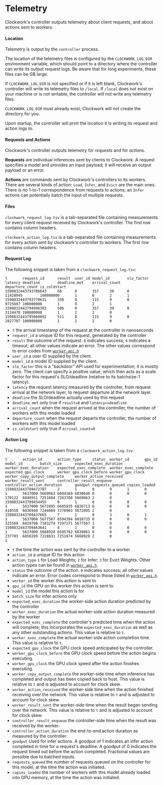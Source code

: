 # Telemetry

Clockwork's controller outputs telemetry about client requests, and about actions sent to workers.

#### Location

Telemetry is output by the `controller` process.

The location of the telemetry files is configured by the `CLOCKWORK_LOG_DIR` environment variable, which should point to a directory where the controller can write its output request logs.  Be aware that for long experiments, these files can be GB large.

If `CLOCKWORK_LOG_DIR` is not specified or if it is left blank, Clockwork's controller will write its telemetry files to `/local`.  If `/local` does not exist on your machine or is not writable, the controller will not write any telemetry files.

`CLOCKWORK_LOG_DIR` must already exist; Clockwork will not create the directory for you.

Upon startup, the controller will print the location it is writing its request and action logs to.

#### Requests and Actions

Clockwork's controller outputs telemetry for *requests* and for *actions*.

**Requests** are individual inferences sent by clients to Clockwork.  A request specifies a model and provides an input payload; it will receive an output payload or an error.

**Actions** are commands sent by Clockwork's controllers to its workers.  There are several kinds of action: `Load`, `Infer`, and `Evict` are the main ones.  There is no 1-to-1 correspondence from requests to actions; an `Infer` actions can potentially batch the input of multiple requests.

#### Files

`clockwork_request_log.tsv` is a tab-separated file containing measurements for every client request received by Clockwork's controller.  The first row contains column headers.

`clockwork_action_log.tsv` is a tab-separated file containing measurements for every action sent by clockwork's controller to workers.  The first row contains column headers.

#### Request Log

The following snippet is taken from a `clockwork_request_log.tsv`:

```
t       request_id      result  user_id model_id        slo_factor      latency deadline        deadline_met    arrival_count   departure_count is_coldstart
1598832443793706643     68      0       357     30      0       11428945        100000000       1       0       2       1
1598832443793770631     330     0       115     9       0       9725697 100000000       1       0       2       1
1598832443794996383     506     0       357     30      0       3124478 100000000       1       2       2       0
1598832443795068092     511     0       115     9       0       2827707 100000000       1       2       2       0
```

* `t` the arrival timestamp of the request at the controller in nanoseconds
* `request_id` a unique ID for this request, generated by the controller
* `result` the outcome of the request. `0` indicates success; `4` indicates a timeout; all other values indicate an error.  The other values correspond to error codes from [`worker_api.h`](https://gitlab.mpi-sws.org/cld/ml/clockwork/-/blob/master/include/clockwork/api/worker_api.h)
* `user_id` a user ID supplied by the client.  
* `model_id` a model ID supplied by the client.
* `slo_factor` this is a "backdoor" API used for experimentation; it is mostly zero.  The client can specify a positive value, which then acts as a scale factor for this request's SLO/deadline (relative to its batchsize-1 latency).
* `latency` the request latency measured by the controller, from request arrival at the network layer, to request departure at the network layer.
* `deadline` the SLO/deadline actually used by this request
* `deadline_met` only true if `result=0` and `latency<=deadline`
* `arrival_count` when the request arrived at the controller, the number of workers with this model loaded
* `departure_count` when the request departs the controller, the number of workers with this model loaded
* `is_coldstart` only true if `arrival_count=0`

#### Action Log

The following snippet is taken from a `clockwork_action_log.tsv`:
```
t       action_id       action_type     status  worker_id       gpu_id  model_id        batch_size      expected_exec_duration  worker_exec_duration    expected_exec_complete  worker_exec_complete    expected_gpu_clock      worker_gpu_clock_before worker_gpu_clock        worker_copy_output_complete     worker_action_received  worker_result_sent      controller_result_enqueue       controller_action_duration      goodput requests_queued copies_loaded
1598832443789472787     2       1       0       9       1       0       1       5637000 5669663 6604169 6830646 0       0       0       0       170122  6840551 7251604 7263700 5669663 2       0
1598832443789454455     0       1       0       8       0       0       1       5637000 5672895 6605935 6826713 0       0       0       0       410550  6836940 7244669 7276903 5672895 2       0
1598832443789437665     7       1       0       3       0       1       1       5637000 5677567 6594394 6818735 0       0       0       0       325569  6829798 7183274 7297271 5677567 1       0
1598832443789463641     4       1       0       6       0       0       1       5637000 5668928 6595782 6839861 0       0       0       0       237703  6850289 7228631 7251874 5668928 2       0
1
```

* `t` the time the action was sent by the controller to a worker
* `action_id` a unique ID for this action
* `action_type` `1` for Load Weights; `2` for Infer; `3` for Evict Weights.  Other action types can be found in [`worker_api.h`](https://gitlab.mpi-sws.org/cld/ml/clockwork/-/blob/master/include/clockwork/api/worker_api.h).
* `status` the outcome of the action.  `0` indicates success; all other values indicate an error.  Error codes correspond to those listed in [`worker_api.h`](https://gitlab.mpi-sws.org/cld/ml/clockwork/-/blob/master/include/clockwork/api/worker_api.h).
* `worker_id` the worker this action is sent to
* `gpu_id` the GPU on ths worker this action is sent to
* `model_id` the model this action is for
* `batch_size` for infer actions only
* `expected_exec_duration` the worker-side action duration predicted by the controller
* `worker_exec_duration` the actual worker-side action duration measured by the worker
* `expected_exec_complete` the controller's predicted time when the action will complete; this incorporates the `expected_exec_duration` as well as any other outstanding actions.  This value is relative to `t`.
* `worker_exec_complete` the actual worker-side action completion time.  This value is relative to `t`.
* `expected_gpu_clock` the GPU clock speed anticipated by the controller.
* `worker_gpu_clock_before` the GPU clock speed before the action begins executing.
* `worker_gpu_clock` the GPU clock speed after the action finishes executing.
* `worker_copy_output_complete` the worker-side time when inference has completed and output has been copied back to host.  This value is relative to `t` and is adjusted to account for clock skew.
* `worker_action_received` the worker-side time when the action finished receiving over the network.  This value is relative to `t` and is adjusted to account for clock skew.
* `worker_result_sent` the worker-side time when the result began sending over the network.  This value is relative to `t` and is adjusted to account for clock skew.
* `controller_result_enqueue` the controller-side time when the result was received by the worker.
* `controller_action_duration` the end-to-end action duration as measured by the controller
* `goodput` Used for infer actions.  A goodput of 1 indicates an infer action completed in time for a request's deadline.  A goodput of 0 indicates the request timed out before the action completed.  Fractional values are possible due to batched inputs.
* `requests_queued` the number of requests queued on the controller for this model, at the time the action was initiated.
* `copies_loaded` the number of workers with this model already loaded into GPU memory, at the time the action was initiated.